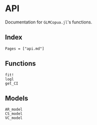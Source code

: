 # API

Documentation for `GLMCopua.jl`'s functions.

## Index

```@index
Pages = ["api.md"]
```

## Functions

```@docs
fit!
logl
get_CI
```

## Models

```@docs
AR_model
CS_model
VC_model
```
